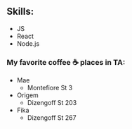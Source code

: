 ## **Skills:**
* JS
* React
* Node.js

### My favorite coffee :coffee: places in TA:
* Mae
  * Montefiore St 3
* Origem
  * Dizengoff St 203
* Fika
  * Dizengoff St 267
